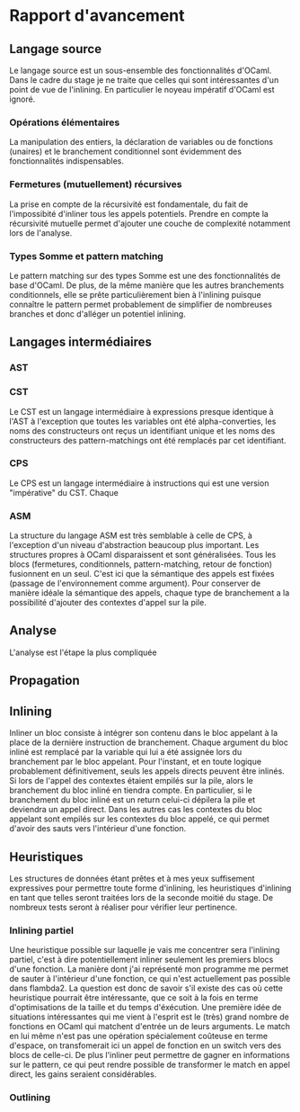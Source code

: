 # Rapport d'avancement

## Langage source

Le langage source est un sous-ensemble des fonctionnalités d'OCaml. Dans le cadre du stage je ne traite que celles qui sont intéressantes d'un point de vue de l'inlining. En particulier le noyeau impératif d'OCaml est ignoré.

### Opérations élémentaires

La manipulation des entiers, la déclaration de variables ou de fonctions (unaires) et le branchement conditionnel sont évidemment des fonctionnalités indispensables.

### Fermetures (mutuellement) récursives

La prise en compte de la récursivité est fondamentale, du fait de l'impossibité d'inliner tous les appels potentiels. Prendre en compte la récursivité mutuelle permet d'ajouter une couche de complexité notamment lors de l'analyse.

### Types Somme et pattern matching

Le pattern matching sur des types Somme est une des fonctionnalités de base d'OCaml. De plus, de la même manière que les autres branchements conditionnels, elle se prête particulièrement bien à l'inlining puisque connaître le pattern permet probablement de simplifier de nombreuses branches et donc d'alléger un potentiel inlining.

## Langages intermédiaires

### AST

### CST

Le CST est un langage intermédiaire à expressions presque identique à l'AST à l'exception que toutes les variables ont été alpha-converties, les noms des constructeurs ont reçus un identifiant unique et les noms des constructeurs des pattern-matchings ont été remplacés par cet identifiant.

### CPS

Le CPS est un langage intermédiaire à instructions qui est une version "impérative" du CST. Chaque

### ASM

La structure du langage ASM est très semblable à celle de CPS, à l'exception d'un niveau d'abstraction beaucoup plus important. Les structures propres à OCaml disparaissent et sont généralisées. Tous les blocs (fermetures, conditionnels, pattern-matching, retour de fonction) fusionnent en un seul. C'est ici que la sémantique des appels est fixées (passage de l'environnement comme argument). Pour conserver de manière idéale la sémantique des appels, chaque type de branchement a la possibilité d'ajouter des contextes d'appel sur la pile.

## Analyse

L'analyse est l'étape la plus compliquée

## Propagation



## Inlining

Inliner un bloc consiste à intégrer son contenu dans le bloc appelant à la place de la dernière instruction de branchement. Chaque argument du bloc inliné est remplacé par la variable qui lui a été assignée lors du branchement par le bloc appelant. Pour l'instant, et en toute logique probablement définitivement, seuls les appels directs peuvent être inlinés. Si lors de l'appel des contextes étaient empilés sur la pile, alors le branchement du bloc inliné en tiendra compte. En particulier, si le branchement du bloc inliné est un return celui-ci dépilera la pile et deviendra un appel direct. Dans les autres cas les contextes du bloc appelant sont empilés sur les contextes du bloc appelé, ce qui permet d'avoir des sauts vers l'intérieur d'une fonction. 

## Heuristiques

Les structures de données étant prêtes et à mes yeux suffisement expressives pour permettre toute forme d'inlining, les heuristiques d'inlining en tant que telles seront traitées lors de la seconde moitié du stage. De nombreux tests seront à réaliser pour vérifier leur pertinence.

### Inlining partiel

Une heuristique possible sur laquelle je vais me concentrer sera l'inlining partiel, c'est à dire potentiellement inliner seulement les premiers blocs d'une fonction. La manière dont j'ai représenté mon programme me permet de sauter à l'intérieur d'une fonction, ce qui n'est actuellement pas possible dans flambda2. La question est donc de savoir s'il existe des cas où cette heuristique pourrait être intéressante, que ce soit à la fois en terme d'optimisations de la taille et du temps d'éxécution. Une première idée de situations intéressantes qui me vient à l'esprit est le (très) grand nombre de fonctions en OCaml qui matchent d'entrée un de leurs arguments. Le match en lui même n'est pas une opération spécialement coûteuse en terme d'espace, on transfomerait ici un appel de fonction en un switch vers des blocs de celle-ci. De plus l'inliner peut permettre de gagner en informations sur le pattern, ce qui peut rendre possible de transformer le match en appel direct, les gains seraient considérables.

### Outlining

